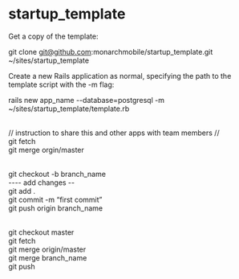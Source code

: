 startup_template
================

Get a copy of the template:

git clone git@github.com:monarchmobile/startup_template.git ~/sites/startup_template

Create a new Rails application as normal, specifying the path to the template script with the -m flag:

rails new app_name --database=postgresql -m ~/sites/startup_template/template.rb

<br />
// instruction to share this and other apps with team members // <br />
git fetch <br />
git merge orgin/master <br /> <br />

git checkout -b branch_name <br />
---- add changes -- <br />
  git add . <br />
  git commit -m “first commit” <br />
  git push origin  branch_name <br /> <br />

git checkout master <br />
git fetch <br />
git merge origin/master <br />
git merge  branch_name <br />
git push <br />
